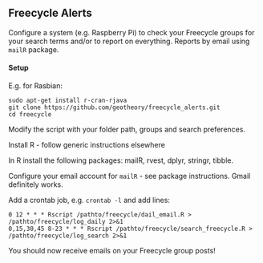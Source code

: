 ## Freecycle Alerts

Configure a system (e.g. Raspberry Pi) to check your Freecycle groups for your search terms and/or to report on everything.  Reports by email using `mailR` package.

#### Setup

E.g. for Rasbian:

	sudo apt-get install r-cran-rjava
    git clone https://github.com/geotheory/freecycle_alerts.git
    cd freecycle

Modify the script with your folder path, groups and search preferences.

Install R - follow generic instructions elsewhere

In R install the following packages: mailR, rvest, dplyr, stringr, tibble.

Configure your email account for `mailR` - see package instructions. Gmail definitely works.

Add a crontab job, e.g. `crontab -l` and add lines:

    0 12 * * * Rscript /pathto/freecycle/dail_email.R > /pathto/freecycle/log_daily 2>&1
    0,15,30,45 8-23 * * * Rscript /pathto/freecycle/search_freecycle.R > /pathto/freecycle/log_search 2>&1

You should now receive emails on your Freecycle group posts!
